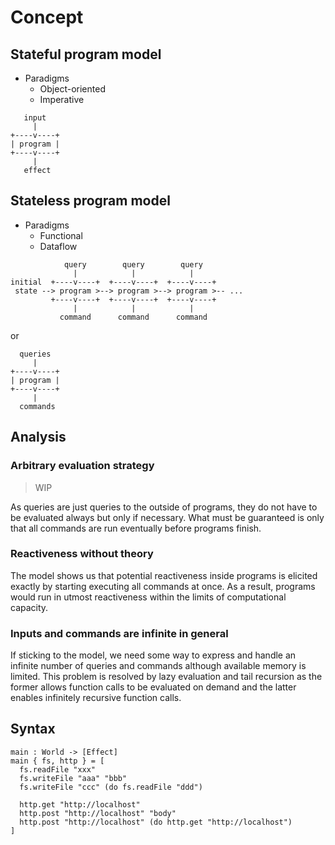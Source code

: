 # Concept

## Stateful program model

- Paradigms
  - Object-oriented
  - Imperative

```
   input
     |
+----v----+
| program |
+----v----+
     |
   effect
```

## Stateless program model

- Paradigms
  - Functional
  - Dataflow

```
            query        query        query
              |            |            |
initial  +----v----+  +----v----+  +----v----+
 state --> program >--> program >--> program >-- ...
         +----v----+  +----v----+  +----v----+
              |            |            |
           command      command      command
```

or

```
  queries
     |
+----v----+
| program |
+----v----+
     |
  commands
```

## Analysis

### Arbitrary evaluation strategy

> WIP

As queries are just queries to the outside of programs, they do not have to be
evaluated always but only if necessary.
What must be guaranteed is only that all commands are run eventually
before programs finish.

### Reactiveness without theory

The model shows us that potential reactiveness inside programs is elicited
exactly by starting executing all commands at once.
As a result, programs would run in utmost reactiveness within the limits of
computational capacity.

### Inputs and commands are infinite in general

If sticking to the model, we need some way to express and handle an infinite
number of queries and commands although available memory is limited.
This problem is resolved by lazy evaluation and tail recursion as the former
allows function calls to be evaluated on demand and the latter
enables infinitely recursive function calls.

## Syntax

```
main : World -> [Effect]
main { fs, http } = [
  fs.readFile "xxx"
  fs.writeFile "aaa" "bbb"
  fs.writeFile "ccc" (do fs.readFile "ddd")

  http.get "http://localhost"
  http.post "http://localhost" "body"
  http.post "http://localhost" (do http.get "http://localhost")
]
```
